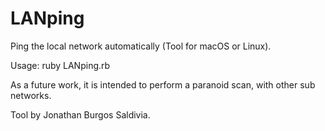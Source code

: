 # LANping
Ping the local network automatically (Tool for macOS or Linux).

Usage: ruby LANping.rb

As a future work, it is intended to perform a paranoid scan, with other sub networks.

Tool by Jonathan Burgos Saldivia.
